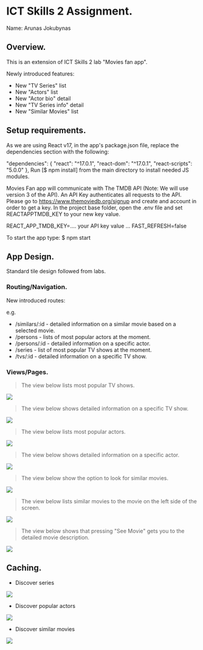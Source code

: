 
# ICT Skills 2 Assignment.

Name: Arunas Jokubynas

## Overview.

This is an extension of ICT Skills 2 lab "Movies fan app". 

Newly introduced features: 
+ New "TV Series" list
+ New "Actors" list
+ New "Actor bio" detail
+ New "TV Series info" detail
+ New "Similar Movies" list

## Setup requirements.

As we are using React v17, in the app's package.json file, replace the dependencies section with the following:

  "dependencies": {
    "react": "^17.0.1",
    "react-dom": "^17.0.1",
    "react-scripts": "5.0.0"
  },
Run [$ npm install] from the main directory to install needed JS modules.

Movies Fan app will communicate with The TMDB API (Note: We will use version 3 of the API). An API Key authenticates all requests to the API. Please go to https://www.themoviedb.org/signup and create and account in order to get a key.  In the project base folder, open the .env file and set REACTAPPTMDB_KEY to your new key value.

REACT_APP_TMDB_KEY=.... your API key value ...
FAST_REFRESH=false

To start the app type:
$ npm start

## App Design.
Standard tile design followed from labs.

### Routing/Navigation.

New introduced routes:

e.g.
+ /similars/:id - detailed information on a similar movie based on a selected movie.
+ /persons - lists of most popular actors at the moment.
+ /persons/:id - detailed information on a specific actor.
+ /series - list of most popular TV shows at the moment.
+ /tvs/:id - detailed information on a specific TV show.


### Views/Pages.


>The view below lists most popular TV shows. 

![][d1]

>The view below shows detailed information on a specific TV show.

![][d2]

>The view below lists most popular actors.

![][d3]

>The view below shows detailed information on a specific actor.

![][d4]

>The view below show the option to look for similar movies.

![][d5]

>The view below lists similar movies to the movie on the left side of the screen.

![][d6]

>The view below shows that pressing "See Movie" gets you to the detailed movie description.

![][d7]

## Caching.


+ Discover series

![][d8]

+ Discover popular actors

![][d9]

+ Discover similar movies

![][d10]



[d1]: ./public/listTV.PNG
[d2]: ./public/specificTV.PNG
[d3]: ./public/actorList.PNG
[d4]: ./public/actorDetail.PNG
[d5]: ./public/similar1.PNG
[d6]: ./public/similar2.PNG
[d7]: ./public/similar3.PNG
[d8]: ./public/discoverSeries.PNG
[d9]: ./public/discoverPopActors.PNG
[d10]: ./public/similarMovies.PNG
